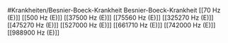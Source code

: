 #Krankheiten/Besnier-Boeck-Krankheit
Besnier-Boeck-Krankheit
[[70 Hz (E)]]
[[500 Hz (E)]]
[[37500 Hz (E)]]
[[75560 Hz (E)]]
[[325270 Hz (E)]]
[[475270 Hz (E)]]
[[527000 Hz (E)]]
[[661710 Hz (E)]]
[[742000 Hz (E)]]
[[988900 Hz (E)]]